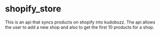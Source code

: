 # shopify_store

This is an api that syncs products on shopify into kudobuzz. The api allows the user to add a
new shop and also to get​ the first 10 products for a shop.

